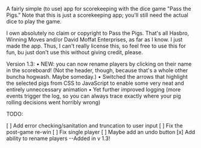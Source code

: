 A fairly simple (to use) app for scorekeeping with the dice game "Pass the Pigs." Note that this is just a scorekeeping app; you'll still need the actual dice to play the game.

I own absolutely no claim or copyright to Pass the Pigs. That's all Hasbro, Winning Moves and/or David Moffat Enterprises, as far as I know. I just made the app. Thus, I can't really license this, so feel free to use this for fun, bu just don't use this without giving credit, please.

Version 1.3:
• NEW: you can now rename players by clicking on their name in the scoreboard! (Not the header, though, because that's a whole other buncha hogwash. Maybe someday.)
• Switched the arrows that highlight the selected pigs from CSS to JavaScript to enable some very neat and entirely unneccessary animation
• Yet further improved logging (more events trigger the log, so you can always trace exactly where your pig rolling decisions went horribly wrong)

TODO: 

[ ] Add error checking/sanitation and truncation to user input
[ ] Fix the post-game re-win
[ ] Fix single player 
[ ] Maybe add an undo button
[x] Add ability to rename players --Added in v 1.3!
